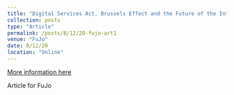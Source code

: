 ```yaml
---
title: "Digital Services Act, Brussels Effect and the Future of the Internet"
collection: posts
type: "Article"
permalink: /posts/8/12/20-fujo-art1
venue: "FuJo"
date: 8/12/20
location: "Online"
---
```


[More information here](https://fujomedia.eu/digital-services-act-brussels-effect-and-the-future-of-the-internet/)

Article for FuJo
